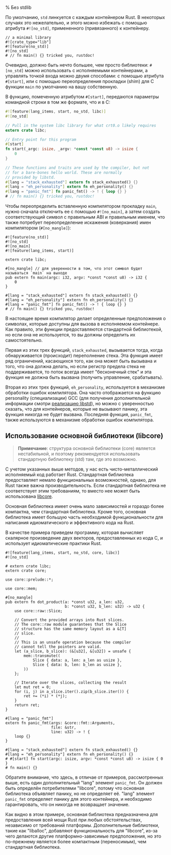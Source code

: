 % Без stdlib

По умолчанию, `std` линкуется с каждым контейнером Rust. В некоторых случаях это
нежелательно, и этого можно избежать с помощью атрибута `#![no_std]`,
примененного (привязанного) к контейнеру.

```ignore
// a minimal library
#![crate_type="lib"]
#![feature(no_std)]
#![no_std]
# // fn main() {} tricked you, rustdoc!
```

Очевидно, должно быть нечто большее, чем просто библиотеки: `#[no_std]` можно
использовать с исполняемыми контейнерами, а управлять точкой входа можно двумя
способами: с помощью атрибута `#[start]`, или с помощью переопределения
прокладки (shim) для C функции `main` по умолчанию на вашу собственную.

В функцию, помеченную атрибутом `#[start]`, передаются параметры командной
строки в том же формате, что и в C:

```rust
#![feature(lang_items, start, no_std, libc)]
#![no_std]

// Pull in the system libc library for what crt0.o likely requires
extern crate libc;

// Entry point for this program
#[start]
fn start(_argc: isize, _argv: *const *const u8) -> isize {
    0
}

// These functions and traits are used by the compiler, but not
// for a bare-bones hello world. These are normally
// provided by libstd.
#[lang = "stack_exhausted"] extern fn stack_exhausted() {}
#[lang = "eh_personality"] extern fn eh_personality() {}
#[lang = "panic_fmt"] fn panic_fmt() -> ! { loop {} }
# // fn main() {} tricked you, rustdoc!
```

Чтобы переопределить вставленную компилятором прокладку `main`, нужно сначала
отключить ее с помощью `#![no_main]`, а затем создать соответствующий символ с
правильным ABI и правильным именем, что также потребует переопределение
искажения (коверкания) имен компилятором (`#[no_mangle]`):

```ignore
#![feature(no_std)]
#![no_std]
#![no_main]
#![feature(lang_items, start)]

extern crate libc;

#[no_mangle] // для уверенности в том, что этот символ будет называться `main` на выходе
pub extern fn main(argc: i32, argv: *const *const u8) -> i32 {
    0
}

#[lang = "stack_exhausted"] extern fn stack_exhausted() {}
#[lang = "eh_personality"] extern fn eh_personality() {}
#[lang = "panic_fmt"] fn panic_fmt() -> ! { loop {} }
# // fn main() {} tricked you, rustdoc!
```


В настоящее время компилятор делает определенные предположения о символах,
которые доступны для вызова в исполняемом контейнере. Как правило, эти функции
предоставляются стандартной библиотекой, но если она не используется, то вы
должны определить их самостоятельно.

Первая из этих трех функций, `stack_exhausted`, вызывается тогда, когда
обнаруживается (происходит) переполнение стека. Эта функция имеет ряд
ограничений, касающихся того, как она может быть вызывана и того, что она должна
делать, но если регистр предела стека не поддерживается, то поток всегда имеет
"бесконечный стек" и эта функция не должна быть вызвана (получить управление,
срабатывать).

Вторая из этих трех функций, `eh_personality`, используется в механизме
обработки ошибок компилятора. Она часто отображается на функцию personality
(специализации) GCC (для получения дополнительной информации смотри [реализацию
libstd](../std/rt/unwind/index.html)), но можно с уверенностью сказать, что для
контейнеров, которые не вызывают панику, эта функция никогда не будет вызвана.
Последняя функция, `panic_fmt`, также используются в механизме обработки ошибок
компилятора.

## Использование основной библиотеки (libcore)

> **Примечание**: структура основной библиотеки (core) является нестабильной, и
> поэтому рекомендуется использовать стандартную библиотеку (std) там, где это
> возможно.

С учетом указанных выше методов, у нас есть чисто-металлический исполняемый код
работает Rust. Стандартная библиотека предоставляет немало функциональных
возможностей, однако, для Rust также важна производительность. Если стандартная
библиотека не соответствует этим требованиям, то вместо нее может быть
использована [libcore](../core/index.html).

Основная библиотека имеет очень мало зависимостей и гораздо более компактна, чем
стандартная библиотека. Кроме того, основная библиотека имеет большую часть
необходимой функциональности для написания идиоматического и эффективного кода
на Rust.

В качестве примера приведем программу, которая вычисляет скалярное произведение
двух векторов, предоставленных из кода C, и использует идиоматические практики
Rust.

```ignore
#![feature(lang_items, start, no_std, core, libc)]
#![no_std]

# extern crate libc;
extern crate core;

use core::prelude::*;

use core::mem;

#[no_mangle]
pub extern fn dot_product(a: *const u32, a_len: u32,
                          b: *const u32, b_len: u32) -> u32 {
    use core::raw::Slice;

    // Convert the provided arrays into Rust slices.
    // The core::raw module guarantees that the Slice
    // structure has the same memory layout as a &[T]
    // slice.
    //
    // This is an unsafe operation because the compiler
    // cannot tell the pointers are valid.
    let (a_slice, b_slice): (&[u32], &[u32]) = unsafe {
        mem::transmute((
            Slice { data: a, len: a_len as usize },
            Slice { data: b, len: b_len as usize },
        ))
    };

    // Iterate over the slices, collecting the result
    let mut ret = 0;
    for (i, j) in a_slice.iter().zip(b_slice.iter()) {
        ret += (*i) * (*j);
    }
    return ret;
}

#[lang = "panic_fmt"]
extern fn panic_fmt(args: &core::fmt::Arguments,
                    file: &str,
                    line: u32) -> ! {
    loop {}
}

#[lang = "stack_exhausted"] extern fn stack_exhausted() {}
#[lang = "eh_personality"] extern fn eh_personality() {}
# #[start] fn start(argc: isize, argv: *const *const u8) -> isize { 0 }
# fn main() {}
```

Обратите внимание, что здесь, в отличае от примеров, рассмотренных выше, есть
один дополнительный "lang" элемент `panic_fmt`. Он должен быть определён
потребителями "libcore", потому что основная библиотека объявляет панику, но не
определяет её. "lang" элемент `panic_fmt` определяет панику для этого
контейнера, и необходимо гарантировать, что он никогда не возвращает значение.

Как видно в этом примере, основная библиотека предназначена для предоставления
всей мощи Rust при любых обстоятельствах, независимо от требований платформы.
Дополнительные библиотеки, такие как "liballoc", добавляют функциональность для
"libcore", из-за чего делаются другие платформно-зависимые предположения, но это
по-прежнему является более компактным (переносимым), чем стандартная библиотека.


